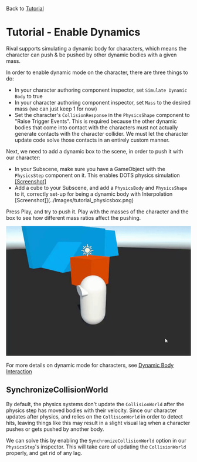 Back to [Tutorial](../tutorial.md)

# Tutorial - Enable Dynamics

Rival supports simulating a dynamic body for characters, which means the character can push & be pushed by other dynamic bodies with a given mass.

In order to enable dynamic mode on the character, there are three things to do:
- In your character authoring component inspector, set `Simulate Dynamic Body` to true
- In your character authoring component inspector, set `Mass` to the desired mass (we can just keep 1 for now)
- Set the character's `CollisionResponse` in the `PhysicsShape` component to "Raise Trigger Events". This is required because the other dynamic bodies that come into contact with the characters must not actually generate contacts with the character collider. We must let the character update code solve those contacts in an entirely custom manner.

Next, we need to add a dynamic box to the scene, in order to push it with our character:
- In your Subscene, make sure you have a GameObject with the `PhysicsStep` component on it. This enables DOTS physics simulation [[Screenshot]](../Images/tutorial_physicsstep.png)
- Add a cube to your Subscene, and add a `PhysicsBody` and `PhysicsShape` to it, correctly set-up for being a dynamic body with Interpolation [Screenshot]](../Images/tutorial_physicsbox.png)

Press Play, and try to push it. Play with the masses of the character and the box to see how different mass ratios affect the pushing.

![](../Images/tutorial_enable_dynamic.gif)

For more details on dynamic mode for characters, see [Dynamic Body Interaction](../How_To/dynamic-body-interaction.md)


## SynchronizeCollisionWorld

By default, the physics systems don't update the `CollisionWorld` after the physics step has moved bodies with their velocity. Since our character updates after physics, and relies on the `CollisionWorld` in order to detect hits, leaving things like this may result in a slight visual lag when a character pushes or gets pushed by another body. 

We can solve this by enabling the `SynchronizeCollisionWorld` option in our `PhysicsStep`'s inspector. This will take care of updating the `CollisionWorld` properly, and get rid of any lag. 